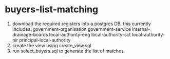 # buyers-list-matching
1.  download the required registers into a postgres DB, this currently includes:
government-organisation
government-service
internal-drainage-boards
local-authority-eng
local-authority-sct
local-authority-nir
principal-local-authority
2. create the view using create_view.sql
3. run select_buyers.sql to generate the list of matches.